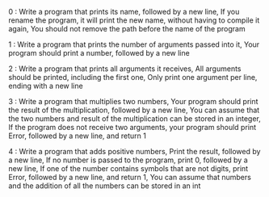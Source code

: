 0 : Write a program that prints its name, followed by a new line, If you rename the program, it will print the new name, without having to compile it again, You should not remove the path before the name of the program

1 : Write a program that prints the number of arguments passed into it, Your program should print a number, followed by a new line

2 : Write a program that prints all arguments it receives, All arguments should be printed, including the first one, Only print one argument per line, ending with a new line

3 : Write a program that multiplies two numbers, Your program should print the result of the multiplication, followed by a new line, You can assume that the two numbers and result of the multiplication can be stored in an integer, If the program does not receive two arguments, your program should print Error, followed by a new line, and return 1

4 : Write a program that adds positive numbers, Print the result, followed by a new line, If no number is passed to the program, print 0, followed by a new line, If one of the number contains symbols that are not digits, print Error, followed by a new line, and return 1, You can assume that numbers and the addition of all the numbers can be stored in an int
